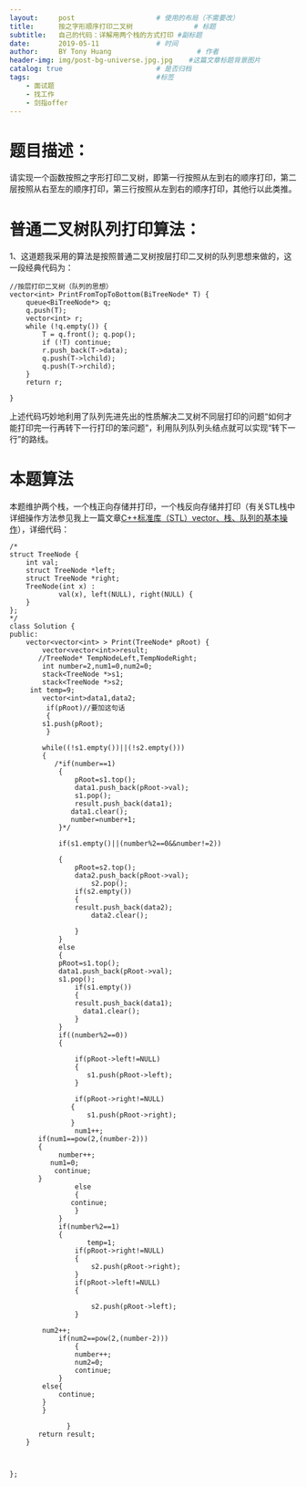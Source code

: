```yaml
---
layout:     post                    # 使用的布局（不需要改）
title:      按之字形顺序打印二叉树               # 标题 
subtitle:   自己的代码：详解用两个栈的方式打印 #副标题
date:       2019-05-11              # 时间
author:     BY Tony Huang                     # 作者
header-img: img/post-bg-universe.jpg.jpg    #这篇文章标题背景图片
catalog: true                       # 是否归档
tags:                               #标签
    - 面试题
    - 找工作
    - 剑指offer
---
```

# 题目描述：
请实现一个函数按照之字形打印二叉树，即第一行按照从左到右的顺序打印，第二层按照从右至左的顺序打印，第三行按照从左到右的顺序打印，其他行以此类推。
# 普通二叉树队列打印算法：
1、这道题我采用的算法是按照普通二叉树按层打印二叉树的队列思想来做的，这一段经典代码为：
```  
//按层打印二叉树（队列的思想）
vector<int> PrintFromTopToBottom(BiTreeNode* T) {
	queue<BiTreeNode*> q;
	q.push(T);
	vector<int> r;
	while (!q.empty()) {
		T = q.front(); q.pop();
		if (!T) continue;
		r.push_back(T->data);
		q.push(T->lchild);
		q.push(T->rchild);
	}
	return r;

}
```                  
   上述代码巧妙地利用了队列先进先出的性质解决二叉树不同层打印的问题“如何才能打印完一行再转下一行打印的笨问题”，利用队列队列头结点就可以实现“转下一行”的路线。

# 本题算法
本题维护两个栈，一个栈正向存储并打印，一个栈反向存储并打印（有关STL栈中详细操作方法参见我上一篇文章[C++标准库（STL）vector、栈、队列的基本操作](https://yunfanzhilu.github.io/2019/05/08/C++%E6%A0%87%E5%87%86%E5%BA%93-STL-vector-%E6%A0%88-%E9%98%9F%E5%88%97%E7%9A%84%E5%9F%BA%E6%9C%AC%E6%93%8D%E4%BD%9C/)），详细代码：
```   
/*
struct TreeNode {
    int val;
    struct TreeNode *left;
    struct TreeNode *right;
    TreeNode(int x) :
            val(x), left(NULL), right(NULL) {
    }
};
*/
class Solution {
public:
    vector<vector<int> > Print(TreeNode* pRoot) {
        vector<vector<int>>result;
       //TreeNode* TempNodeLeft,TempNodeRight;
        int number=2,num1=0,num2=0;
        stack<TreeNode *>s1;
        stack<TreeNode *>s2;
     int temp=9;
        vector<int>data1,data2;
         if(pRoot)//要加这句话
         {
        s1.push(pRoot);
         }
 
        while((!s1.empty())||(!s2.empty()))
        {
           /*if(number==1)
            {
                pRoot=s1.top();
                data1.push_back(pRoot->val);
                s1.pop();
                result.push_back(data1);
               data1.clear();
               number=number+1;
            }*/
            
            if(s1.empty()||(number%2==0&&number!=2))
           
            {
                pRoot=s2.top();
                data2.push_back(pRoot->val);
                    s2.pop();
                if(s2.empty())
                {
                result.push_back(data2);
                    data2.clear();
                
                }
            }
            else 
            {
            pRoot=s1.top();
            data1.push_back(pRoot->val);
            s1.pop();
                if(s1.empty())
                {
                result.push_back(data1);
                  data1.clear();
                }
            }
            if((number%2==0))
            {
              
                if(pRoot->left!=NULL)
                {
                   s1.push(pRoot->left);
                }
               
                if(pRoot->right!=NULL)
               {
                   s1.push(pRoot->right);
               }
                num1++;
       if(num1==pow(2,(number-2)))
       {
            number++;
          num1=0;
           continue;
       }
                else
                {
               continue;
                }
            }
            if(number%2==1)
            {
                   temp=1;
                if(pRoot->right!=NULL)
                {
                    s2.push(pRoot->right);
                }
                if(pRoot->left!=NULL)
                {
                    
                    s2.push(pRoot->left);
                }

        num2++;
            if(num2==pow(2,(number-2)))
                {
                number++;
                num2=0;
                continue;
            }
        else{
            continue;
        }
        } 
       
              }
       return result;
    }
     
    
    
};
```   
